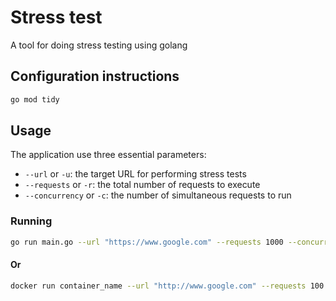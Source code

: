 # Stress test

A tool for doing stress testing using golang

## Configuration instructions

```bash
go mod tidy
```

## Usage

The application use three essential parameters:
- `--url` or `-u`: the target URL for performing stress tests
- `--requests` or `-r`: the total number of requests to execute
- `--concurrency` or `-c`: the number of simultaneous requests to run

### Running

```bash
go run main.go --url "https://www.google.com" --requests 1000 --concurrency 100
```
#### Or
```bash
docker run container_name --url "http://www.google.com" --requests 100 --concurrency 10
```